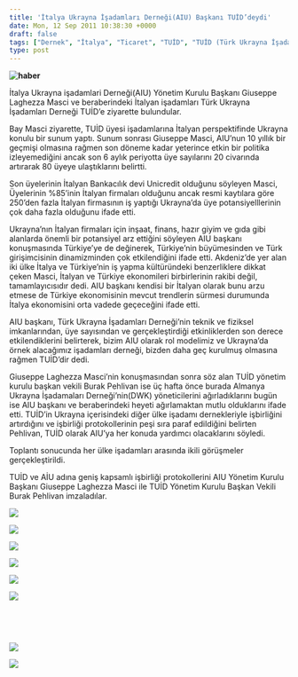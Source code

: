 ```yaml
---
title: 'İtalya Ukrayna İşadamları Derneği(AIU) Başkanı TUİD’deydi'
date: Mon, 12 Sep 2011 10:38:30 +0000
draft: false
tags: ["Dernek", "İtalya", "Ticaret", "TUİD", "TUİD (Türk Ukrayna İşadamları Derneği)"]
type: post
---
```


**![haber](http://www.tuid.org.ua/images/haber/italyan.jpg)**

İtalya Ukrayna işadamlari Derneği(AIU) Yönetim Kurulu Başkanı Giuseppe Laghezza Masci ve beraberindeki İtalyan işadamları Türk Ukrayna İşadamları Derneği TUİD’e ziyarette bulundular.

Bay Masci ziyarette, TUİD üyesi işadamlarına İtalyan perspektifinde Ukrayna konulu bir sunum yaptı. Sunum sonrası Giuseppe Masci, AIU’nun 10 yıllık bir geçmişi olmasına rağmen son döneme kadar yeterince etkin bir politika izleyemediğini ancak son 6 aylık periyotta üye sayılarını 20 civarında artırarak 80 üyeye ulaştıklarını belirtti.

Son üyelerinin İtalyan Bankacılık devi Unicredit olduğunu söyleyen Masci, Üyelerinin %85’inin İtalyan firmaları olduğunu ancak resmi kaytılara göre 250’den fazla İtalyan firmasının iş yaptığı Ukrayna’da üye potansiyelllerinin çok daha fazla olduğunu ifade etti.

Ukrayna’nın İtalyan firmaları için inşaat, finans, hazır giyim ve gıda gibi alanlarda önemli bir potansiyel arz ettiğini söyleyen AIU başkanı konuşmasında Türkiye’ye de değinerek, Türkiye’nin büyümesinden ve Türk girişimcisinin dinamizminden çok etkilendiğini ifade etti. Akdeniz’de yer alan iki ülke İtalya ve Türkiye’nin iş yapma kültüründeki benzerliklere dikkat çeken Masci, İtalyan ve Türkiye ekonomileri birbirlerinin rakibi değil, tamamlayıcısıdır dedi. AIU başkanı kendisi bir İtalyan olarak bunu arzu etmese de Türkiye ekonomisinin mevcut trendlerin sürmesi durumunda İtalya ekonomisini orta vadede geçeceğini ifade etti.

AIU başkanı, Türk Ukrayna İşadamları Derneği’nin teknik ve fiziksel imkanlarından, üye sayısından ve gerçekleştirdiği etkinliklerden son derece etkilendiklerini belirterek, bizim AIU olarak rol modelimiz ve Ukrayna’da örnek alacağımız işadamları derneği, bizden daha geç kurulmuş olmasına rağmen TUİD’dir dedi.

Giuseppe Laghezza Masci’nin konuşmasından sonra söz alan TUİD yönetim kurulu başkan vekili Burak Pehlivan ise üç hafta önce burada Almanya Ukrayna İşadamaları Derneği’nin(DWK) yöneticilerini ağırladıklarını bugün ise AIU başkanı ve beraberindeki heyeti ağırlamaktan mutlu olduklarını ifade etti. TUİD’in Ukrayna içerisindeki diğer ülke işadamı dernekleriyle işbirliğini artırdığını ve işbirliği protokollerinin peşi sıra paraf edildiğini belirten Pehlivan, TUİD olarak AIU’ya her konuda yardımcı olacaklarını söyledi.

Toplantı sonucunda her ülke işadamları arasında ikili görüşmeler gerçekleştirildi.

TUİD ve AİU adına geniş kapsamlı işbirliği protokollerini AIU Yönetim Kurulu Başkanı Giuseppe Laghezza Masci ile TUİD Yönetim Kurulu Başkan Vekili Burak Pehlivan imzaladılar.

![](http://www.tuid.org.ua/images/haber/DSCN9890.JPG)

![](http://www.tuid.org.ua/images/haber/DSCN9859.JPG)

![](http://www.tuid.org.ua/images/haber/DSCN9882.JPG)

![](http://www.tuid.org.ua/images/haber/DSCN9814.JPG)

![](http://www.tuid.org.ua/images/haber/DSCN9877.JPG)

![](http://www.tuid.org.ua/images/haber/DSCN9879.JPG)

 

 

![](http://www.tuid.org.ua/images/haber/DSCN9822.JPG)

![](http://www.tuid.org.ua/images/haber/DSCN9911.JPG)

 

